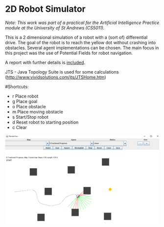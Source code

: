 # 2D Robot Simulator

_Note: This work was part of a practical for the Artificial Intelligence Practice module at the University of St Andrews (CS5011)._

This is a 2 dimensional simulation of a robot with a (sort of) differential drive. The goal of the robot is to reach the yellow dot without crashing into obstacles. Several agent implementations can be chosen. The main focus in this project was the use of Potential Fields for robot navigation.

A report with further details is [included](https://github.com/ischlag/2D-Robot-Simulator/blob/master/Report.pdf).

JTS - Java Topology Suite is used for some calculations (http://www.vividsolutions.com/jts/JTSHome.htm)

#Shortcuts:
- r Place robot
- g Place goal 
- o Place obstacle
- m Place moving obstacle 
- s Start/Stop robot
- d Reset robot to starting position 
- c Clear

![Example](/example.png)
